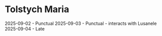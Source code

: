# Tolstych Maria
2025-09-02 - Punctual
2025-09-03 - Punctual - interacts with Lusanele
2025-09-04 - Late
